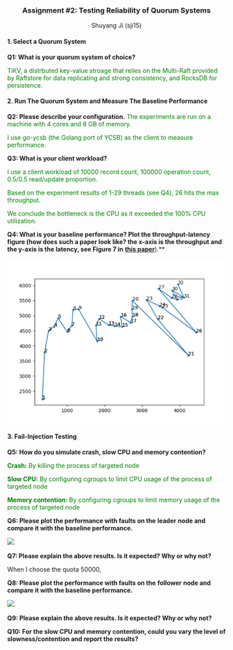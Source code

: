 <h3 align="center"> Assignment #2: Testing Reliability of Quorum Systems</h1>
<center>Shuyang Ji (sji15)</center>


#### 1. Select a Quorum System

**Q1: What is your quorum system of choice?**

<span style="color: green">TiKV, a distrbuted key-value stroage that relies on the Multi-Raft provided by Raftstore for data replicating and strong consistency, and RocksDB for persistence. </span>



#### **2. Run The Quorum System and Measure The Baseline Performance**

**Q2: Please describe your configuration.**
<span style="color: green">The experiments are run on a machine with 4 cores and 8 GB of memory.</span>

<span style="color: green">I use go-ycsb (the Golang port of YCSB) as the client to measure performance.</span>



**Q3: What is your client workload?**

<span style="color: green">I use a client workload of 10000 record count, 100000 operation count, 0.5/0.5 read/update proportion.</span> 

<span style="color: green">Based on the experiment results of 1-29 threads (see Q4), 26 hits the max throughput.</span> 

<span style="color: green">We conclude the bottleneck is the CPU as it exceeded the 100% CPU utilization.</span> 



**Q4: What is your baseline performance? Plot the throughput-latency figure (how does such a paper look like? the x-axis is the throughput and the y-axis is the latency, see Figure 7 in** [**this paper**](https://www.usenix.org/system/files/osdi20-ngo.pdf)).**

![](assets/baseline.png)

<div style="page-break-after: always;"></div>

#### **3. Fail-Injection Testing**

**Q5: How do you simulate crash, slow CPU and memory contention?**

<span style="color: green"><b>Crash:</b> By killing the process of targeted node</span> 

<span style="color: green"><b>Slow CPU:</b> By configuring cgroups to limit CPU usage of the process of targeted node</span> 

<span style="color: green"><b>Memory contention:</b> By configuring cgroups to limit memory usage of the process of targeted node</span> 



**Q6: Please plot the performance with faults on the** **leader** **node and compare it with the baseline performance.**

![](assets/leader.png)



**Q7: Please explain the above results. Is it expected? Why or why not?**

When I choose the quota 50000, 



**Q8: Please plot the performance with faults on the** **follower** **node and compare it with the baseline performance.**

![](assets/follower.png)

**Q9: Please explain the above results. Is it expected? Why or why not?**



**Q10: For the slow CPU and memory contention, could you vary the level of slowness/contention and report the results?**
